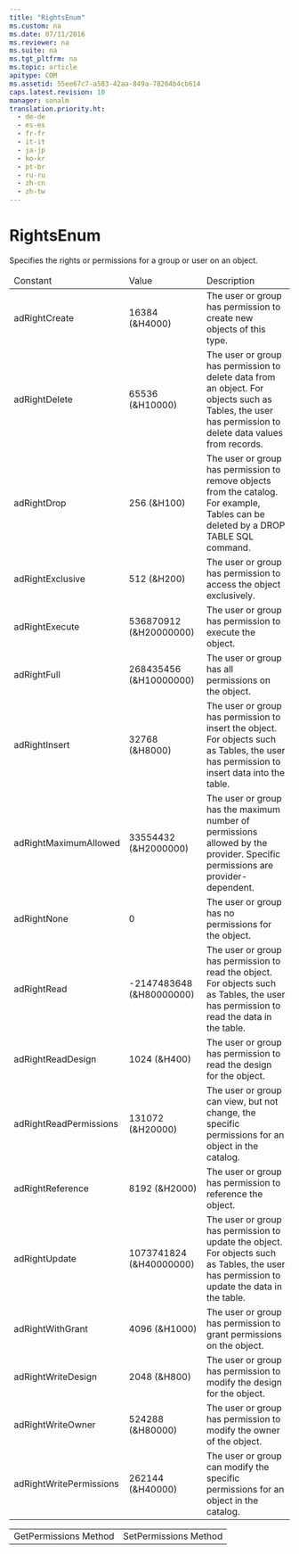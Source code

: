 ```yaml
---
title: "RightsEnum"
ms.custom: na
ms.date: 07/11/2016
ms.reviewer: na
ms.suite: na
ms.tgt_pltfrm: na
ms.topic: article
apitype: COM
ms.assetid: 55ee67c7-a583-42aa-849a-78264b4cb614
caps.latest.revision: 10
manager: sonalm
translation.priority.ht: 
  - de-de
  - es-es
  - fr-fr
  - it-it
  - ja-jp
  - ko-kr
  - pt-br
  - ru-ru
  - zh-cn
  - zh-tw
---
```

# RightsEnum
<?xml version="1.0" encoding="utf-8"?>
<developerReferenceWithoutSyntaxDocument xmlns="http://ddue.schemas.microsoft.com/authoring/2003/5" xmlns:xlink="http://www.w3.org/1999/xlink" xmlns:xsi="http://www.w3.org/2001/XMLSchema-instance" xsi:schemaLocation="http://ddue.schemas.microsoft.com/authoring/2003/5 http://dduestorage.blob.core.windows.net/ddueschema/developer.xsd">
  <introduction>
    <para>Specifies the rights or permissions for a group or user on an object.</para>
  </introduction>
  <section>
    <content>
      <table xmlns:caps="http://schemas.microsoft.com/build/caps/2013/11">
        <thead>
          <tr>
            <TD>
              <para>Constant</para>
            </TD>
            <TD>
              <para>Value</para>
            </TD>
            <TD>
              <para>Description</para>
            </TD>
          </tr>
        </thead>
        <tbody>
          <tr>
            <TD>
              <para>
                <legacyBold>adRightCreate</legacyBold>             </para>
            </TD>
            <TD>
              <para>16384 (&amp;H4000)</para>
            </TD>
            <TD>
              <para>The user or group has permission to create new objects of this type.</para>
            </TD>
          </tr>
          <tr>
            <TD>
              <para>
                <legacyBold>adRightDelete</legacyBold>             </para>
            </TD>
            <TD>
              <para>65536 (&amp;H10000)</para>
            </TD>
            <TD>
              <para>The user or group has permission to delete data from an object. For objects such as <legacyBold>Tables</legacyBold>, the user has permission to delete data values from records.</para>
            </TD>
          </tr>
          <tr>
            <TD>
              <para>
                <legacyBold>adRightDrop</legacyBold>             </para>
            </TD>
            <TD>
              <para>256 (&amp;H100)</para>
            </TD>
            <TD>
              <para>The user or group has permission to remove objects from the catalog. For example, <legacyBold>Tables</legacyBold> can be deleted by a DROP TABLE SQL command.</para>
            </TD>
          </tr>
          <tr>
            <TD>
              <para>
                <legacyBold>adRightExclusive</legacyBold>             </para>
            </TD>
            <TD>
              <para>512 (&amp;H200)</para>
            </TD>
            <TD>
              <para>The user or group has permission to access the object exclusively.</para>
            </TD>
          </tr>
          <tr>
            <TD>
              <para>
                <legacyBold>adRightExecute</legacyBold>             </para>
            </TD>
            <TD>
              <para>536870912 (&amp;H20000000)</para>
            </TD>
            <TD>
              <para>The user or group has permission to execute the object.</para>
            </TD>
          </tr>
          <tr>
            <TD>
              <para>
                <legacyBold>adRightFull</legacyBold>             </para>
            </TD>
            <TD>
              <para>268435456 (&amp;H10000000)</para>
            </TD>
            <TD>
              <para>The user or group has all permissions on the object.</para>
            </TD>
          </tr>
          <tr>
            <TD>
              <para>
                <legacyBold>adRightInsert</legacyBold>             </para>
            </TD>
            <TD>
              <para>32768 (&amp;H8000)</para>
            </TD>
            <TD>
              <para>The user or group has permission to insert the object. For objects such as <legacyBold>Tables</legacyBold>, the user has permission to insert data into the table.</para>
            </TD>
          </tr>
          <tr>
            <TD>
              <para>
                <legacyBold>adRightMaximumAllowed</legacyBold>             </para>
            </TD>
            <TD>
              <para>33554432 (&amp;H2000000)</para>
            </TD>
            <TD>
              <para>The user or group has the maximum number of permissions allowed by the provider. Specific permissions are provider-dependent.</para>
            </TD>
          </tr>
          <tr>
            <TD>
              <para>
                <legacyBold>adRightNone</legacyBold>             </para>
            </TD>
            <TD>
              <para>0</para>
            </TD>
            <TD>
              <para>The user or group has no permissions for the object.</para>
            </TD>
          </tr>
          <tr>
            <TD>
              <para>
                <legacyBold>adRightRead</legacyBold>             </para>
            </TD>
            <TD>
              <para>-2147483648 (&amp;H80000000)</para>
            </TD>
            <TD>
              <para>The user or group has permission to read the object. For objects such as <legacyLink xlink:href="a6d74000-0828-49ba-850a-63da865f8802">Tables</legacyLink>, the user has permission to read the data in the table.</para>
            </TD>
          </tr>
          <tr>
            <TD>
              <para>
                <legacyBold>adRightReadDesign</legacyBold>             </para>
            </TD>
            <TD>
              <para>1024 (&amp;H400)</para>
            </TD>
            <TD>
              <para>The user or group has permission to read the design for the object.</para>
            </TD>
          </tr>
          <tr>
            <TD>
              <para>
                <legacyBold>adRightReadPermissions</legacyBold>             </para>
            </TD>
            <TD>
              <para>131072 (&amp;H20000)</para>
            </TD>
            <TD>
              <para>The user or group can view, but not change, the specific permissions for an object in the catalog.</para>
            </TD>
          </tr>
          <tr>
            <TD>
              <para>
                <legacyBold>adRightReference</legacyBold>             </para>
            </TD>
            <TD>
              <para>8192 (&amp;H2000)</para>
            </TD>
            <TD>
              <para>The user or group has permission to reference the object.</para>
            </TD>
          </tr>
          <tr>
            <TD>
              <para>
                <legacyBold>adRightUpdate</legacyBold>             </para>
            </TD>
            <TD>
              <para>1073741824 (&amp;H40000000)</para>
            </TD>
            <TD>
              <para>The user or group has permission to update the object. For objects such as <legacyBold>Tables</legacyBold>, the user has permission to update the data in the table.</para>
            </TD>
          </tr>
          <tr>
            <TD>
              <para>
                <legacyBold>adRightWithGrant</legacyBold>             </para>
            </TD>
            <TD>
              <para>4096 (&amp;H1000)</para>
            </TD>
            <TD>
              <para>The user or group has permission to grant permissions on the object.</para>
            </TD>
          </tr>
          <tr>
            <TD>
              <para>
                <legacyBold>adRightWriteDesign</legacyBold>             </para>
            </TD>
            <TD>
              <para>2048 (&amp;H800)</para>
            </TD>
            <TD>
              <para>The user or group has permission to modify the design for the object.</para>
            </TD>
          </tr>
          <tr>
            <TD>
              <para>
                <legacyBold>adRightWriteOwner</legacyBold>             </para>
            </TD>
            <TD>
              <para>524288 (&amp;H80000)</para>
            </TD>
            <TD>
              <para>The user or group has permission to modify the owner of the object.</para>
            </TD>
          </tr>
          <tr>
            <TD>
              <para>
                <legacyBold>adRightWritePermissions</legacyBold>             </para>
            </TD>
            <TD>
              <para>262144 (&amp;H40000)</para>
            </TD>
            <TD>
              <para>The user or group can modify the specific permissions for an object in the catalog.</para>
            </TD>
          </tr>
        </tbody>
      </table>
    </content>
  </section>
  <section>
    <title>Applies To</title>
    <content>
      <table xmlns:caps="http://schemas.microsoft.com/build/caps/2013/11">
        <tbody>
          <tr>
            <TD>
              <para>
                <link xlink:href="df201c1f-c76a-465d-98f0-83b7fc36e6e3">GetPermissions Method</link>
              </para>
            </TD>
            <TD>
              <para>
                <link xlink:href="b7f925d7-b05c-4376-bb49-f8d2c17b8b24">SetPermissions Method</link>
              </para>
            </TD>
          </tr>
        </tbody>
      </table>
    </content>
  </section>
  <relatedTopics />
</developerReferenceWithoutSyntaxDocument>